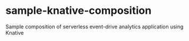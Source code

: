 # sample-knative-composition
Sample composition of serverless event-drive analytics application using Knative
